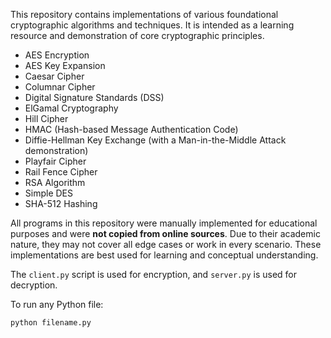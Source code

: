 This repository contains implementations of various foundational cryptographic algorithms and techniques. It is intended as a learning resource and demonstration of core cryptographic principles.

- AES Encryption  
- AES Key Expansion  
- Caesar Cipher  
- Columnar Cipher  
- Digital Signature Standards (DSS)  
- ElGamal Cryptography  
- Hill Cipher  
- HMAC (Hash-based Message Authentication Code)  
- Diffie-Hellman Key Exchange (with a Man-in-the-Middle Attack demonstration)  
- Playfair Cipher  
- Rail Fence Cipher  
- RSA Algorithm  
- Simple DES  
- SHA-512 Hashing  

All programs in this repository were manually implemented for educational purposes and were **not copied from online sources**. Due to their academic nature, they may not cover all edge cases or work in every scenario. These implementations are best used for learning and conceptual understanding.

The `client.py` script is used for encryption, and `server.py` is used for decryption.

To run any Python file:

```bash
python filename.py
